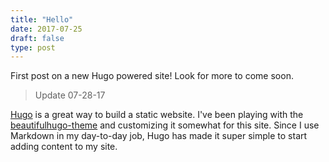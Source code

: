 ```yaml
---
title: "Hello"
date: 2017-07-25
draft: false
type: post
---
```


First post on a new Hugo powered site! Look for more to come soon.

> Update 07-28-17

[Hugo](http://gohugo.io) is a great way to build a static website. I've been playing with the [beautifulhugo-theme](https://github.com/halogenica/beautifulhugo) and customizing it somewhat for this site. Since I use Markdown in my day-to-day job, Hugo has made it super simple to start adding content to my site.
